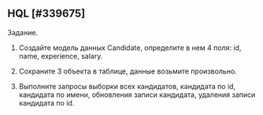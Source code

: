 ## HQL [#339675]

Задание.

1. Создайте модель данных Candidate, определите в нем 4 поля: id, name, experience, salary.

2. Сохраните 3 объекта в таблице, данные возьмите произвольно.

3. Выполните запросы выборки всех кандидатов, кандидата по id, кандидата по имени, обновления записи кандидата, удаления записи кандидата по id.